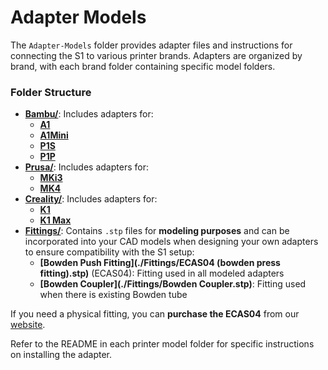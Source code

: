 # Adapter Models

The `Adapter-Models` folder provides adapter files and instructions for connecting the S1 to various printer brands. Adapters are organized by brand, with each brand folder containing specific model folders.

### Folder Structure

- **[Bambu/](./Bambu)**: Includes adapters for:
  - **[A1](./Bambu/A1)**
  - **[A1Mini](./Bambu/A1Mini)**
  - **[P1S](./Bambu/P1S)**
  - **[P1P](./Bambu/P1P)**
- **[Prusa/](./Prusa)**: Includes adapters for:
  - **[MKi3](./Prusa/MKi3)**
  - **[MK4](./Prusa/MK4)**
- **[Creality/](./Creality)**: Includes adapters for:
  - **[K1](./Creality/K1)**
  - **[K1 Max](./Creality/K1%20Max)**
- **[Fittings/](./Fittings)**: Contains `.stp` files for **modeling purposes** and can be incorporated into your CAD models when designing your own adapters to ensure compatibility with the S1 setup:
  - **[Bowden Push Fitting](./Fittings/ECAS04 (bowden press fitting).stp)** (ECAS04): Fitting used in all modeled adapters
  - **[Bowden Coupler](./Fittings/Bowden Coupler.stp)**: Fitting used when there is existing Bowden tube

If you need a physical fitting, you can **purchase the ECAS04** from our [website](https://infinityflow3d.com/).

Refer to the README in each printer model folder for specific instructions on installing the adapter.



